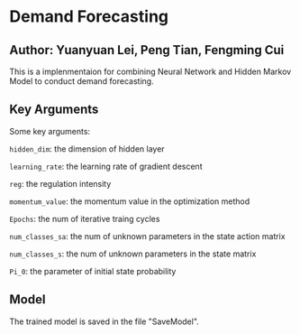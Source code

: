 # Demand Forecasting

## Author: Yuanyuan Lei, Peng Tian, Fengming Cui

This is a implenmentaion for combining Neural Network and Hidden Markov Model to conduct demand forecasting.


## Key Arguments
Some key arguments:

`hidden_dim`: the dimension of hidden layer

`learning_rate`: the learning rate of gradient descent

`reg`: the regulation intensity

`momentum_value`: the momentum value in the optimization method

`Epochs`: the num of iterative traing cycles

`num_classes_sa`: the num of unknown parameters in the state action matrix 

`num_classes_s`: the num of unknown parameters in the state matrix 

`Pi_0`: the parameter of initial state probability



## Model
The trained model is saved in the file "SaveModel".
